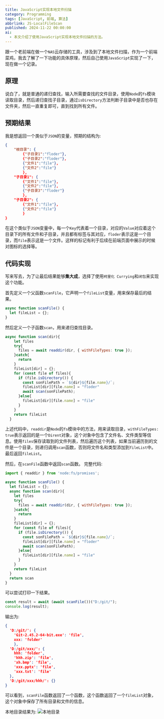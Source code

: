 ```yaml
---
title: JavaScript实现本地文件扫描
category: Programming
tags: [JavaScript, 前端, 算法]
abbrlink: JS-LocalFileScan
published: 2024-11-22 00:00:00
ai:
  - 本文介绍了使用JavaScript实现本地文件扫描的方法。
---
```


跟一个老前端在做一个`NAS`云存储的工具，涉及到了本地文件扫描，作为一个前端菜鸡，我去了解了一下功能的具体原理，然后自己使用`JavaScript`实现了一下，现在做一个记录。

## 原理

说白了，就是普通的递归查找，输入所需要查找的文件目录，使用`Node`的`fs`模块读取目录，然后递归查找子目录，通过`isDirectory`方法判断子目录中是否也存在文件夹，然后一直重复即可，直到找到所有文件。

## 预期结果

我是想返回一个类似于`JSON`的变量，预期的结构为:

```json
{
    "根目录": {
        {"子目录1":"floder"},
        {"子目录2":"floder"},
        {"文件1":"file"}, 
        {"文件2":"file"}
        },
    "子目录1": {
        {"文件1":"file"}, 
        {"文件2":"file"},
        {"子目录3":"floder"}
        },
    "子目录2": {
        {"文件1":"file"}, 
        {"文件2":"file"}
        }
}
```

在这个类似于`JSON`变量中，每一个`Key`代表着一个目录，对应的`Value`对应着这个目录下的所有文件和子目录，并且都有标签与其对应，`floder`表示这是一个目录，而`file`表示这是一个文件。这样的标记有利于后续在前端页面中展示的时候对图标的选择等。

## 代码实现

写来写去，为了让最后结果能够**集大成**，选择了使用`柯里化 Currying`和`闭包`来实现这个功能。

首先定义一个父函数`scanFile`，它声明一个`fileList`变量，用来保存最后的结果。

```javascript
async function scanFile() {
  let fileList = {};
}
```

然后定义一个子函数`scan`，用来递归查找目录。

```javascript
async function scan(dir){
    let files
    try{
      files = await readdir(dir, { withFileTypes: true });
    }catch{
      return
    }
    fileList[dir] = {};
    for (const file of files){
      if (file.isDirectory()) {
        const sonFilePath = `${dir}${file.name}/`;
        fileList[dir][file.name] = "floder"
        await scan(sonFilePath);
      }else{
        fileList[dir][file.name] = "file"
      }
    }
    return fileList
  }
```

上述代码中，`readdir`是`Node`的`fs`模块中的方法，用来读取目录，`withFileTypes: true`表示返回的是一个`Dirent`对象，这个对象中包含了文件名、文件类型等信息。使用`files`保存读取到的文件列表，然后遍历这个列表，如果当前遍历到的文件是一个目录，则递归调用`scan`函数，否则将文件名和类型添加到`fileList`中。最后返回`fileList`。

然后，在`scanFile`函数中返回`scan`函数。
完整代码:

```javascript
import { readdir } from 'node:fs/promises';

async function scanFile() {
  let fileList = {};
  async function scan(dir){
    let files
    try{
      files = await readdir(dir, { withFileTypes: true });
    }catch{
      return
    }
    fileList[dir] = {};
    for (const file of files){
      if (file.isDirectory()) {
        const sonFilePath = `${dir}${file.name}/`;
        fileList[dir][file.name] = "floder"
        await scan(sonFilePath);
      }else{
        fileList[dir][file.name] = "file"
      }
    }
    return fileList
  }
  return scan
}
```

可以尝试打印一下结果。

```javascript
const result = await (await scanFile())("D:/git/");
console.log(result);
```

输出为:

```JSON
{
  'D:/git/': { 
    'Git-2.45.2-64-bit.exe': 'file', 
    xxx: 'folder' 
    },
  'D:/git/xxx/': {
    hhh: 'folder',
    'hhh.zip': 'file',
    'xh.bmp': 'file',
    'xxx.pptx': 'file',
    'xxx.txt': 'file'
  },
  'D:/git/xxx/hhh/': {}
}
```

可以看到，`scanFile`函数返回了一个函数，这个函数返回了一个`fileList`对象，这个对象中保存了所有目录和文件的信息。

本地目录结果为:
![本地目录](https://images.kimbleex.top/BlogIMG/JS_LocalFileScan/local.avif)
